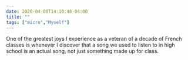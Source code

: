 ```yaml
---
date: 2020-04-08T14:10:48-04:00
title: ""
tags: ["micro","Myself"]
---
```

One of the greatest joys I experience as a veteran of a decade of French classes is whenever I discover that a song we used to listen to in high school is an actual song, not just something made up for class.
